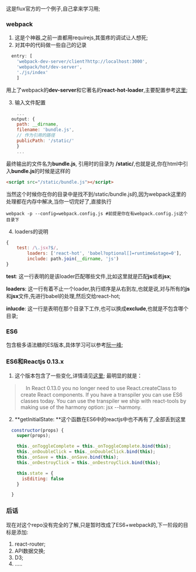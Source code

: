 这是flux官方的一个例子,自己拿来学习用;

### webpack ###
1. 这是个神器,之前一直都用requirejs,其蛋疼的调试让人想死;
2. 对其中的代码做一些自己的记录
```js
  entry: [
    'webpack-dev-server/client?http://localhost:3000',
    'webpack/hot/dev-server',
    './js/index'
    ]
```
用上了webpack的**dev-server**和它著名的**react-hot-loader**,主要配置参考[这里](http://gaearon.github.io/react-hot-loader/getstarted/);

3. 输入文件配置
```js
    ...
  output: {
    path: __dirname,
    filename: 'bundle.js',
    // 作为引用的路径
    publicPath: '/static/'
    }
    ...
```
最终输出的文件名为**bundle.js**, 引用时的目录为 **/static/**,也就是说,你在html中引入**bundle.js**的时候是这样的
```html
<script src="/static/bundle.js"></script>
````

当然这个时候你在你的目录中是找不到/static/bundle.js的,因为webpack这里的处理都在内存中解决,当你一切完好了,直接执行

```shell
webpack -p --config=webpack.config.js #前提是你在有webpack.config.js这个目录下
```
4. loaders的说明
```js
{
    test: /\.jsx?$/,
        loaders: ['react-hot', 'babel?optional[]=runtime&stage=0'],
        include: path.join(__dirname, 'js')
}
```

**test**: 这一行表明的是该loader匹配哪些文件,比如这里就是匹配**js**或者**jsx**;

**loaders**: 这一行有着不止一个loader,执行顺序是从右到左,也就是说,对与所有的**js**和**jsx**文件,先进行babel的处理,然后交给react-hot;

**inlucde**: 这一行是表明在那个目录下工作,也可以换成**exclude**,也就是不包含哪个目录;


### ES6 ###
包含极多语法糖的ES版本,具体学习可以参考[阮一峰](http://es6.ruanyifeng.com/);

### ES6和Reactjs 0.13.x ###
1. 这个版本包含了一些变化,详情请见[这里](http://facebook.github.io/react/blog/2015/01/27/react-v0.13.0-beta-1.html);
最明显的就是：　
>　In React 0.13.0 you no longer need to use React.createClass to create React components. If you have a transpiler you can use ES6 classes today. You can use the transpiler we ship with react-tools by making use of the harmony option: jsx --harmony.

2. **getInitialState: **这个函数在ES6中的reactjs中也不再有了,全部丢到这里
```js
  constructor(props) {
    super(props);

    this._onToggleComplete = this._onToggleComplete.bind(this);
    this._onDoubleClick = this._onDoubleClick.bind(this);
    this._onSave = this._onSave.bind(this);
    this._onDestroyClick = this._onDestroyClick.bind(this);

    this.state = {
      isEditing: false
    }

  }
```

### 后话 ###

现在对这个repo没有完全的了解,只是暂时改成了ES6+webpack的,下一阶段的目标是添加:
> 
1.  react-router;
2.  API数据交换;
3.  D3;
4.  .....
